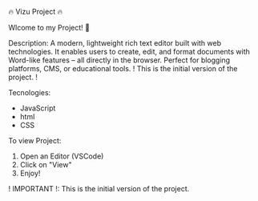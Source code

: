 🔥 Vizu Project 🔥

Wlcome to my Project! 🙌

Description:
A modern, lightweight rich text editor built with web technologies. It enables
users to create, edit, and format documents with Word-like features – all directly in the
browser. Perfect for blogging platforms, CMS, or educational tools. 
! This is the initial version of the project. !

Tecnologies:
- JavaScript
- html
- CSS

To view Project:
1. Open an Editor (VSCode)
2. Click on "View"
3. Enjoy!

! IMPORTANT !: 
This is the initial version of the project.